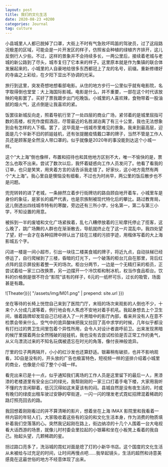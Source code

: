 ```yaml
---
layout: post
title: 我们的文化生活
date: 2020-08-23 +0200
categories: Journal
tag: culture
---
```


小县城里人人都已脱掉了口罩，大街上不时有气急败坏鸣笛的驾驶员，过了这段路况极差的区域，可能会是一片开发区的样子，仿照省会种植的绿植齐齐排开，这儿反倒行人少些。不过，这样的景象并不会持续多长，一两公里后，接续着老城与老城的新公路到了尽头，城市复归了它本来的样子。这里原本就是作为集镇的联合体发展起来的，小城里的人自豪地给很多东西都冠上了龙的名号，前缀。重新修缮好的寺庙之上彩绘，在夕阳下显出不协调的光采。

旅行到这里，突发奇想地想看部电影。从住的地方步行一公里似乎就有电影院，名字取得倒也堂堂：大上海国际影城。电影是什么，并不重要，一部在这个时代该放映的电影罢了。买好了票我踱步出门吃晚饭。小城里的人喜欢辣，食物带着一股油腻的烟火气，这点倒是让我喜欢的紧。

饭罢往新城反向走，照着导航行至了一处四层的商业广场，紧邻着的是城里屈指可数的高楼，权充作度假酒店，尽管最近的名胜湖泊离了有三十公里，我也无法想象到会有怎样的人下榻。罢了，这毕竟是一线城市里难见的景象。我来到最高层，迎面是几个半新不旧的抓娃娃机，还有张提醒疫情戴口罩的牌子，当然不管是工作人员还是顾客是全然没人带口罩的。似乎就像是2020年的事没能到达这个小城一样。

这个“大上海”倒也像样，布置和招待也和其他地方区别不大，唯一不愉快的是，票怎么也取不出来。尝试了数次以后，我怀着疑惑向工作人员发问了。他看了看我的订单，也只是笑笑，用夹着方言的话告诉我走错了。好家伙，这小地方竟然有两个“大上海”。我心里自是懊恼没有细看，不过也为时尚早，两公里的饭后散步也不是问题。

兜兜转转的进了老城，一条赫然立着步行街牌坊的路自顾自地开着车，小城里车是身份的象征，是家长的威严代表，也是宗族制被现代特化后的攀比。路过教育局，这儿倒透出四线城市特有的寒酸，旁边还有三所小学，分名第一，第二与第三小学，不知设置的用意。

被拆到一半的废墟和文化广场紧挨着，乱七八糟停放着的三轮摩托停止了揽客，这么晚了，跳广场舞的人群也在渐渐散去，导航就终止在了这一片混乱中。我四处望了望，好一会才在各种招牌中辨认出了挂在三楼的污损字迹，用楷体写着的大上海影城五个字。

闪进一楼是一间小超市，引出一块往二楼美食城的牌子，将近九点，自动扶梯已经停运了，自行爬梯到了三楼，昏暗的灯光下，一个破落的柜台兀自在那里，背后红点阵的显示屏投影着整一天的场次。柜台分两节，一边是一个无精打采的柜员，正尝试着给一家三口改换票，另一边摆开一个冷饮柜和制冰机，权当作食品柜台。饮料的价格倒是很不符合“影院”该有的样子，6元的一纸杯可乐，过长的吸管，场面甚是有趣。

![Theater]({{ "/assets/img/M01.png" | prepend: site.url }})

坐在等待的长椅上恍惚自己来到了医院门厅，末班的场次来观影的人倒也不少，十来个人分成几波等着，例行地会有人焦虑不安地对着手机吼。我起身想去上个卫生间，循着路牌却发现自己已经进入了一片黑暗中的影厅內部，看来并没有人在意不检票会带来什么，空气中的诡异酸味把我又拉回了高中求学的时候，几年似乎都没有打扫过的男卫生间里包着个异性所用，会令人对设计者直呼前卫。出来发现黑暗的候厅里摆着两台全然残破的娃娃机，我也没有去尝试检验是否正常工作的勇气，从义乌漂流过来的不知名玩偶被遗忘在时光的角落，像付丧神般诡异。

厅里的位子两两隔开，小小的红沙发也还算舒适。银幕稍有破损，也并不影响观看，3D自是没有的，开头放的广告也极富特色，短视频一样的竖排介绍着小城里的商业，也像是介绍了整个小城一样。

看完出来已是十一点，似乎通知我们离场的工作人员是这里留下的最后一人，黑漆漆的老楼道里有安全出口的绿光，我帮刚刚的一家三口打着手电下楼，大家用我听不懂的方言闲聊着，低沉沉得如这末夏该有的闷。县城自然是没有夜生活的，时或有晚归的绿皮出租车驶过安静的窄街道，一闪一闪的理发老式霓虹招牌混着稀疏的路灯照亮回去的路。

我回想着刚刚看过的并不算清晰的影片，想着坐在上海 IMAX 影院里和我看着一样内容的年轻人们，大家吸收着这些有的没的和文化生活本身，作为消费的物质填补着我们空落落的心。突然我记起刚在路上，街边纳凉的十几个人围着一台大电视看大话西游的场景，就像儿时村委会里拉起的小银幕和坐在小板凳上看着的我自己。抬起头望，几颗稀疏的星。

拐过路口亮多了，洗浴城的霓虹对面是熄了灯的小新华书店。这个国度的文化生活从未被给与过充足的时间，让时间再慢点吧……我举起镜头，生活的超然和诗意美感竟在这最世俗的地方不经意体现了出来。
